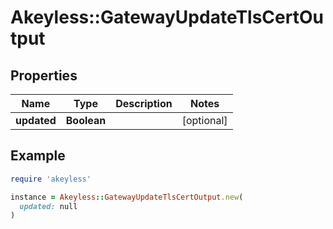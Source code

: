 # Akeyless::GatewayUpdateTlsCertOutput

## Properties

| Name | Type | Description | Notes |
| ---- | ---- | ----------- | ----- |
| **updated** | **Boolean** |  | [optional] |

## Example

```ruby
require 'akeyless'

instance = Akeyless::GatewayUpdateTlsCertOutput.new(
  updated: null
)
```

